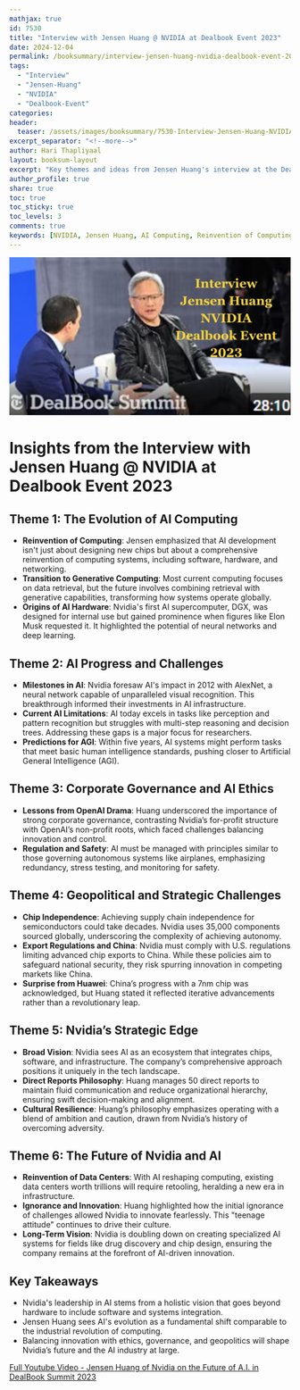 ```yaml
---
mathjax: true
id: 7530
title: "Interview with Jensen Huang @ NVIDIA at Dealbook Event 2023"  
date: 2024-12-04
permalink: /booksummary/interview-jensen-huang-nvidia-dealbook-event-2023
tags:
  - "Interview"
  - "Jensen-Huang"
  - "NVIDIA"
  - "Dealbook-Event"
categories:
header:
  teaser: /assets/images/booksummary/7530-Interview-Jensen-Huang-NVIDIA-Dealbook-Event-2023.jpg
excerpt_separator: "<!--more-->"
author: Hari Thapliyaal
layout: booksum-layout
excerpt: "Key themes and ideas from Jensen Huang's interview at the Dealbook Event 2023."
author_profile: true
share: true
toc: true
toc_sticky: true
toc_levels: 3
comments: true
keywords: [NVIDIA, Jensen Huang, AI Computing, Reinvention of Computing, Artificial Intelligence, Deep Learning, GPU, Hardware, Software, Networking, Dealbook Event, Interview]
---
```


![Interview-Jensen-Huang-NVIDIA-Dealbook-Event-2024](/assets/images/booksummary/7530-Interview-Jensen-Huang-NVIDIA-Dealbook-Event-2023.jpg)

# Insights from the Interview with Jensen Huang @ NVIDIA at Dealbook Event 2023
   
## **Theme 1: The Evolution of AI Computing**
- **Reinvention of Computing**: Jensen emphasized that AI development isn't just about designing new chips but about a comprehensive reinvention of computing systems, including software, hardware, and networking.
- **Transition to Generative Computing**: Most current computing focuses on data retrieval, but the future involves combining retrieval with generative capabilities, transforming how systems operate globally.
- **Origins of AI Hardware**: Nvidia's first AI supercomputer, DGX, was designed for internal use but gained prominence when figures like Elon Musk requested it. It highlighted the potential of neural networks and deep learning.

## **Theme 2: AI Progress and Challenges**
- **Milestones in AI**: Nvidia foresaw AI's impact in 2012 with AlexNet, a neural network capable of unparalleled visual recognition. This breakthrough informed their investments in AI infrastructure.
- **Current AI Limitations**: AI today excels in tasks like perception and pattern recognition but struggles with multi-step reasoning and decision trees. Addressing these gaps is a major focus for researchers.
- **Predictions for AGI**: Within five years, AI systems might perform tasks that meet basic human intelligence standards, pushing closer to Artificial General Intelligence (AGI).

## **Theme 3: Corporate Governance and AI Ethics**
- **Lessons from OpenAI Drama**: Huang underscored the importance of strong corporate governance, contrasting Nvidia’s for-profit structure with OpenAI’s non-profit roots, which faced challenges balancing innovation and control.
- **Regulation and Safety**: AI must be managed with principles similar to those governing autonomous systems like airplanes, emphasizing redundancy, stress testing, and monitoring for safety.

## **Theme 4: Geopolitical and Strategic Challenges**
- **Chip Independence**: Achieving supply chain independence for semiconductors could take decades. Nvidia uses 35,000 components sourced globally, underscoring the complexity of achieving autonomy.
- **Export Regulations and China**: Nvidia must comply with U.S. regulations limiting advanced chip exports to China. While these policies aim to safeguard national security, they risk spurring innovation in competing markets like China.
- **Surprise from Huawei**: China’s progress with a 7nm chip was acknowledged, but Huang stated it reflected iterative advancements rather than a revolutionary leap.

## **Theme 5: Nvidia’s Strategic Edge**
- **Broad Vision**: Nvidia sees AI as an ecosystem that integrates chips, software, and infrastructure. The company’s comprehensive approach positions it uniquely in the tech landscape.
- **Direct Reports Philosophy**: Huang manages 50 direct reports to maintain fluid communication and reduce organizational hierarchy, ensuring swift decision-making and alignment.
- **Cultural Resilience**: Huang’s philosophy emphasizes operating with a blend of ambition and caution, drawn from Nvidia’s history of overcoming adversity.

## **Theme 6: The Future of Nvidia and AI**
- **Reinvention of Data Centers**: With AI reshaping computing, existing data centers worth trillions will require retooling, heralding a new era in infrastructure.
- **Ignorance and Innovation**: Huang highlighted how the initial ignorance of challenges allowed Nvidia to innovate fearlessly. This "teenage attitude" continues to drive their culture.
- **Long-Term Vision**: Nvidia is doubling down on creating specialized AI systems for fields like drug discovery and chip design, ensuring the company remains at the forefront of AI-driven innovation.

## **Key Takeaways**
- Nvidia's leadership in AI stems from a holistic vision that goes beyond hardware to include software and systems integration.
- Jensen Huang sees AI's evolution as a fundamental shift comparable to the industrial revolution of computing.
- Balancing innovation with ethics, governance, and geopolitics will shape Nvidia’s future and the AI industry at large.

[Full Youtube Video - Jensen Huang of Nvidia on the Future of A.I. in DealBook Summit 2023](https://www.youtube.com/watch?v=Pkj-BLHs6dE)
